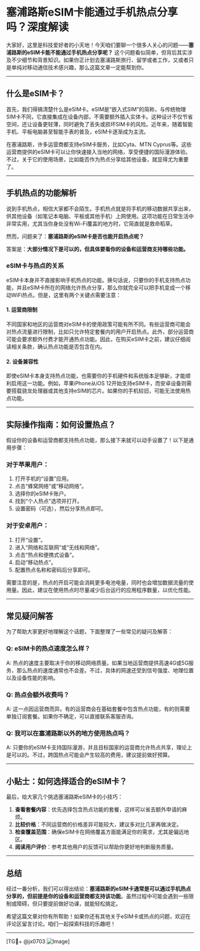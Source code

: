 # 塞浦路斯eSIM卡能通过手机热点分享吗？深度解读

大家好，这里是科技爱好者的小天地！今天咱们要聊一个很多人关心的问题——**塞浦路斯的eSIM卡能不能通过手机热点分享呢？** 这个问题看似简单，但背后其实涉及不少细节和背景知识。如果你正计划去塞浦路斯旅行、留学或者工作，又或者只是单纯对移动通信技术感兴趣，那么这篇文章一定能帮到你。

---

## 什么是eSIM卡？

首先，我们得搞清楚什么是eSIM卡。eSIM是“嵌入式SIM”的简称，与传统物理SIM卡不同，它直接集成在设备内部，不需要额外插入实体卡。这种设计不仅节省空间，还让设备更轻薄，同时避免了丢失或损坏SIM卡的风险。近年来，随着智能手机、平板电脑甚至智能手表的普及，eSIM卡逐渐成为主流。

在塞浦路斯，许多运营商都支持eSIM卡服务，比如Cyta、MTN Cyprus等。这些运营商提供的eSIM卡可以让你快速接入当地的网络，享受便捷的国际漫游体验。不过，关于它的使用场景，比如能否作为热点分享给其他设备，就显得尤为重要了。

---

## 手机热点的功能解析

说到手机热点，相信大家都不会陌生。手机热点就是将手机的移动数据共享出来，供其他设备（如笔记本电脑、平板或其他手机）上网使用。这项功能在日常生活中非常实用，尤其当你身处没有Wi-Fi覆盖的地方时，它简直就是救命稻草。

然而，问题来了：**塞浦路斯的eSIM卡是否也能开启热点呢？**

答案是：**大部分情况下是可以的，但具体要看你的设备和运营商支持哪些功能。**

### eSIM卡与热点的关系

eSIM卡本身并不直接影响手机热点的功能。换句话说，只要你的手机支持热点功能，并且eSIM卡所在的网络允许热点分享，那么你就完全可以把手机变成一个移动WiFi热点。但是，这里有两个关键点需要注意：

#### 1. **运营商限制**
   不同国家和地区的运营商对eSIM卡的使用政策可能有所不同。有些运营商可能会对热点流量进行限制，比如只允许特定套餐内的用户开启热点。此外，部分运营商可能会要求额外付费才能开通热点功能。因此，在购买eSIM卡之前，建议仔细阅读相关条款，确认热点功能是否包含在内。

#### 2. **设备兼容性**
   即使eSIM卡本身支持热点功能，也需要你的手机硬件和系统版本足够新，才能顺利启用这一功能。例如，苹果iPhone从iOS 12开始支持eSIM卡，而安卓设备则需要搭载骁龙处理器或其他支持eSIM的芯片。如果你的手机较旧，可能无法使用热点功能。

---

## 实际操作指南：如何设置热点？

假设你的设备和运营商都支持热点功能，那么接下来就可以动手设置了！以下是通用步骤：

### 对于苹果用户：
1. 打开手机的“设置”应用。
2. 点击“蜂窝网络”或“移动网络”。
3. 选择你的eSIM卡账户。
4. 找到“个人热点”选项并打开。
5. 设置密码（可选），然后分享热点即可。

### 对于安卓用户：
1. 打开“设置”。
2. 进入“网络和互联网”或“无线和网络”。
3. 点击“热点和便携式设备”。
4. 启动“移动热点”。
5. 配置热点名称和密码后分享即可。

需要注意的是，热点的开启可能会消耗更多电池电量，同时也会增加数据流量的使用量。因此，建议在使用热点时尽量减少后台运行的应用程序数量，以优化性能。

---

## 常见疑问解答

为了帮助大家更好地理解这个话题，下面整理了一些常见的疑问及解答：

### Q: eSIM卡的热点速度怎么样？
A: 热点的速度主要取决于你的移动网络质量。如果当地运营商提供高速4G或5G服务，那么热点的速度通常也不会差。不过，具体的网速还受到信号强度、地理位置以及设备性能的影响。

### Q: 热点会额外收费吗？
A: 这一点因运营商而异。有的运营商会在基础套餐中包含热点功能，有的则需要单独订阅套餐。如果你不确定，可以直接联系客服咨询。

### Q: 我可以在塞浦路斯以外的地方使用热点吗？
A: 只要你的eSIM卡支持国际漫游，并且目标国家的运营商允许热点共享，理论上是可以的。不过，跨国热点可能会产生较高的费用，建议提前做好预算。

---

## 小贴士：如何选择适合的eSIM卡？

最后，给大家几个挑选塞浦路斯eSIM卡的小技巧：

1. **查看套餐内容**：优先选择包含热点功能的套餐，这样可以省去额外申请的麻烦。
2. **比较价格**：不同运营商的价格差异可能较大，建议多对比几家再做决定。
3. **检查覆盖范围**：确保eSIM卡在网络覆盖方面能满足你的需求，尤其是偏远地区。
4. **阅读用户评价**：参考其他用户的反馈可以帮助你更好地判断服务质量。

---

## 总结

经过一番分析，我们可以得出结论：**塞浦路斯的eSIM卡通常是可以通过手机热点分享的，但前提是你的设备和运营商都支持该功能**。虽然过程中可能会遇到一些限制或障碍，但只要提前做好功课，就能轻松搞定。

希望这篇文章对你有所帮助！如果你还有其他关于eSIM卡或热点的问题，欢迎在评论区留言讨论。咱们一起探索科技的乐趣吧！

---

[TG💪+ @jx0703 ![Image](https://github.com/user-attachments/assets/dbca1d08-cadb-493c-b0ec-ad6f7a83f270)]